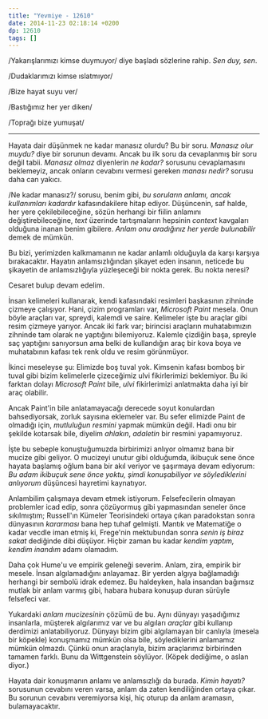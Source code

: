 ```yaml
---
title: "Yevmiye - 12610"
date: 2014-11-23 02:18:14 +0200
dp: 12610
tags: []
---
```


/Yakarışlarımızı kimse duymuyor/ diye başladı sözlerine rahip. *Sen duy,
sen*.

/Dudaklarımızı kimse ıslatmıyor/

/Bize hayat suyu ver/

/Bastığımız her yer diken/

/Toprağı bize yumuşat/

--------------

Hayata dair düşünmek ne kadar manasız olurdu? Bu bir soru. *Manasız olur
muydu?* diye bir sorunun devamı. Ancak bu ilk soru da cevaplanmış bir
soru değil tabii. *Manasız olmaz* diyenlerin *ne kadar?* sorusunu
cevaplamasını beklemeyiz, ancak onların cevabını vermesi gereken *manası
nedir?* sorusu daha can yakıcı.

/Ne kadar manasız?/ sorusu, benim gibi, *bu soruların anlamı, ancak
kullanımları kadardır* kafasındakilere hitap ediyor. Düşüncenin, saf
halde, her yere çekilebileceğine, sözün herhangi bir fiilin anlamını
değiştirebileceğine, *text* üzerinde tartışmaların hepsinin *context*
kavgaları olduğuna inanan benim gibilere. *Anlam onu aradığınız her
yerde bulunabilir* demek de mümkün.

Bu bizi, yerimizden kalkmamanın ne kadar anlamlı olduğuyla da karşı
karşıya bırakacaktır. Hayatın anlamsızlığından şikayet eden insanın,
neticede bu şikayetin de anlamsızlığıyla yüzleşeceği bir nokta gerek. Bu
nokta neresi?

Cesaret bulup devam edelim.

İnsan kelimeleri kullanarak, kendi kafasındaki resimleri başkasının
zihninde çizmeye çalışıyor. Hani, çizim programları var, *Microsoft
Paint* mesela. Onun böyle araçları var, spreydi, kalemdi ve saire.
Kelimeler işte bu araçlar gibi resim çizmeye yarıyor. Ancak iki fark
var; birincisi araçların muhatabımızın zihninde tam olarak ne yaptığını
bilemiyoruz. Kalemle çizdiğin başa, spreyle saç yaptığını sanıyorsun ama
belki de kullandığın araç bir kova boya ve muhatabının kafası tek renk
oldu ve resim görünmüyor.

İkinci meseleyse şu: Elimizde boş tuval yok. Kimsenin kafası bomboş bir
tuval gibi bizim kelimelerle çizeceğimiz ulvi fikirlerimizi beklemiyor.
Bu iki farktan dolayı *Microsoft Paint* bile, *ulvi* fikirlerimizi
anlatmakta daha iyi bir araç olabilir.

Ancak Paint'in bile anlatamayacağı derecede soyut konulardan
bahsediyorsak, zorluk sayısına eklemeler var. Bu sefer elimizde Paint de
olmadığı için, *mutluluğun resmini* yapmak mümkün değil. Hadi onu bir
şekilde kotarsak bile, diyelim *ahlakın*, *adaletin* bir resmini
yapamıyoruz.

İşte bu sebeple konuştuğumuzda birbirimizi anlıyor olmamız bana bir
mucize gibi geliyor. O mucizeyi unutur gibi olduğumda, ikibuçuk sene
önce hayata başlamış oğlum bana bir akıl veriyor ve şaşırmaya devam
ediyorum: *Bu adam ikibuçuk sene önce yoktu, şimdi konuşabiliyor ve
söylediklerini anlıyorum* düşüncesi hayretimi kaynatıyor.

Anlambilim çalışmaya devam etmek istiyorum. Felsefecilerin olmayan
problemler icad edip, sonra çözüyormuş gibi yapmasından seneler önce
sıkılmıştım; Russell'ın Kümeler Teorisindeki ortaya çıkan paradokstan
sonra dünyasının *kararması* bana hep tuhaf gelmişti. Mantık ve
Matematiğe o kadar vecdle iman etmiş ki, Frege'nin mektubundan sonra
*senin iş biraz sakat* dediğinde dibi düşüyor. Hiçbir zaman bu kadar
*kendim yaptım, kendim inandım* adamı olamadım.

Daha çok Hume'u ve empirik geleneği severim. Anlam, zira, empirik bir
mesele. İnsan algılamadığını anlayamaz. Bir yerden algıya bağlamadığı
herhangi bir sembolü idrak edemez. Bu haldeyken, hala insandan bağımsız
mutlak bir anlam varmış gibi, habara hubara konuşup duran sürüyle
felsefeci var.

Yukardaki *anlam mucizesinin* çözümü de bu. Aynı dünyayı yaşadığımız
insanlarla, müşterek algılarımız var ve bu algıları *araçlar* gibi
kullanıp derdimizi anlatabiliyoruz. Dünyayı bizim gibi algılamayan bir
canlıyla (mesela bir köpekle) konuşmamız mümkün olsa bile,
söylediklerini anlamamız mümkün olmazdı. Çünkü onun araçlarıyla, bizim
araçlarımız birbirinden tamamen farklı. Bunu da Wittgenstein söylüyor.
(Köpek dediğime, o aslan diyor.)

Hayata dair konuşmanın anlamı ve anlamsızlığı da burada. *Kimin hayatı?*
sorusunun cevabını veren varsa, anlam da zaten kendiliğinden ortaya
çıkar. Bu sorunun cevabını veremiyorsa kişi, hiç oturup da anlam
aramasın, bulamayacaktır.

